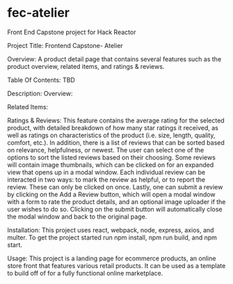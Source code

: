 # fec-atelier
Front End Capstone project for Hack Reactor

Project Title: Frontend Capstone- Atelier

Overview: A product detail page that contains several features such as the product overview, related items, and ratings & reviews.

Table Of Contents: TBD

Description:
  Overview:

  Related Items:

  Ratings & Reviews: This feature contains the average rating for the selected product, with detailed breakdown of how many star ratings it received, as well as ratings on characteristics of the product (i.e. size, length, quality, comfort, etc.). In addition, there is a list of reviews that can be sorted based on relevance, helpfulness, or newest. The user can select one of the options to sort the listed reviews based on their choosing. Some reviews will contain image thumbnails, which can be clicked on for an expanded view that opens up in a modal window. Each individual review can be interacted in two ways: to mark the review as helpful, or to report the review. These can only be clicked on once. Lastly, one can submit a review by clicking on the Add a Review button, which will open a modal window with a form to rate the product details, and an optional image uploader if the user wishes to do so. Clicking on the submit button will automatically close the modal window and back to the original page.

Installation: This project uses react, webpack, node, express, axios, and multer. To get the project started run npm install, npm run build, and npm start.

Usage: This project is a landing page for ecommerce products, an online store front that features various retail products. It can be used as a template to build off of for a fully functional online marketplace.

